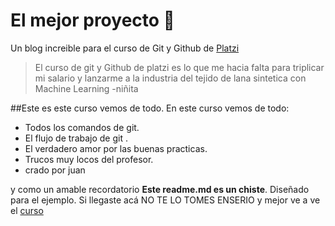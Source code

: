 # El mejor proyecto 💚
Un blog increible para el curso de Git y Github de [Platzi](https://platzi.com/home "Platzi")
>El curso de git y Github de platzi es lo que me hacia falta para triplicar mi salario y lanzarme a la industria del tejido de lana sintetica con Machine Learning 
>-niñita

##Este es este curso vemos de todo. En este curso vemos de todo:
* Todos los comandos de git.
* El flujo de trabajo de git .
* El verdadero amor por las buenas practicas.
* Trucos muy locos del profesor.
* crado por juan 

y como un amable recordatorio **Este readme.md es un chiste**. Diseñado para el ejemplo. Si llegaste acá NO TE LO TOMES ENSERIO y mejor ve a ve el [curso](https://platzi.com/clases/1557-git-github/19977-readmemd-es-una-excelente-practica/ "curso")
